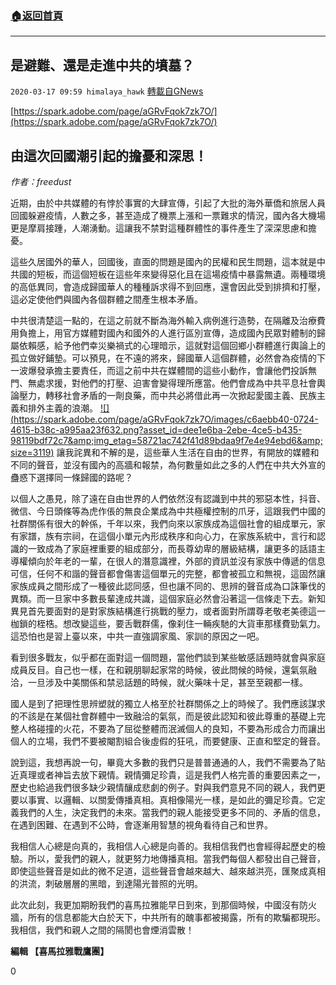 ###  [:house:返回首頁](https://github.com/ourhimalayas/txt)
---

## 是避難、還是走進中共的墳墓？
`2020-03-17 09:59 himalaya_hawk` [轉載自GNews](https://gnews.org/zh-hant/143291/)

[https://spark.adobe.com/page/aGRvFqok7zk7O/](https://spark.adobe.com/page/aGRvFqok7zk7O/)

##  **由這次回國潮引起的擔憂和深思！**

*作者：freedust*

近期，由於中共媒體的有悖於事實的大肆宣傳，引起了大批的海外華僑和旅居人員回國躲避疫情，人數之多，甚至造成了機票上漲和一票難求的情況，國內各大機場更是摩肩接踵，人潮湧動。這讓我不禁對這種群體性的事件產生了深深思慮和擔憂。

這些久居國外的華人，回國後，直面的問題是國內的民權和民生問題，這本就是中共國的短板，而這個短板在這些年來變得惡化且在這場疫情中暴露無遺。兩種環境的高低異同，會造成歸國華人的種種訴求得不到回應，還會因此受到排擠和打壓，這必定使他們與國內各個群體之間產生根本矛盾。

中共很清楚這一點的，在這之前就不斷為海外輸入病例進行造勢，在隔離及治療費用負擔上，用官方媒體對國內和國外的人進行區別宣傳，造成國內民眾對體制的歸屬依賴感，給予他們幸災樂禍式的心理暗示，這就對這個回鄉小群體進行輿論上的孤立做好鋪墊。可以預見，在不遠的將來，歸國華人這個群體，必然會為疫情的下一波爆發承擔主要責任，而這之前中共在媒體間的這些小動作，會讓他們投訴無門、無處求援，對他們的打壓、迫害會變得理所應當。他們會成為中共平息社會輿論壓力，轉移社會矛盾的一劑良藥，而中共必將借此再一次掀起愛國主義、民族主義和排外主義的浪潮。
[!\[\](https://spark.adobe.com/page/aGRvFqok7zk7O/images/c6aebb40-0724-4615-b38c-a995aa23f632.png?asset_id=dee1e6ba-2ebe-4ce5-b435-98119bdf72c7&amp;img_etag=58721ac742f41d89bdaa9f7e4e94ebd6&amp;size=3119)](https://spark.adobe.com/page/aGRvFqok7zk7O/images/c6aebb40-0724-4615-b38c-a995aa23f632.png?asset_id=dee1e6ba-2ebe-4ce5-b435-98119bdf72c7&amp;img_etag=58721ac742f41d89bdaa9f7e4e94ebd6&amp;size=1024)
讓我詫異和不解的是，這些華人生活在自由的世界，有開放的媒體和不同的聲音，並沒有國內的高牆和報禁，為何數量如此之多的人們在中共大外宣的蠱惑下選擇同一條歸國的路呢？

以個人之愚見，除了遠在自由世界的人們依然沒有認識到中共的邪惡本性，抖音、微信、今日頭條等為虎作倀的無良企業成為中共極權控制的爪牙，這跟我們中國的社群關係有很大的幹係，千年以來，我們向來以家族成為這個社會的組成單元，家有家譜，族有宗祠，在這個小單元內形成秩序和向心力，在家族系統中，言行和認識的一致成為了家庭裡重要的組成部分，而長尊幼卑的層級結構，讓更多的話語主導權傾向於年老的一輩，在很人的潛意識裡，外部的資訊並沒有家族中傳遞的信息可信，任何不和諧的聲音都會傷害這個單元的完整，都會被孤立和無視，這固然讓家族成員之間形成了一種彼此認同感，但也讓不同的、思辨的聲音成為口誅筆伐的異類。而一旦家中多數長輩達成共識，這個家庭必然會沿著這一信條走下去。新知異見首先要面對的是對家族結構進行挑戰的壓力，或者面對所謂尊老敬老美德這一枷鎖的桎梏。想改變這些，要舌戰群儒，像刹住一輛疾馳的大貨車那樣費勁氣力。這恐怕也是習上臺以來，中共一直強調家風、家訓的原因之一吧。

看到很多戰友，似乎都在面對這一個問題，當他們談到某些敏感話題時就會與家庭成員反目。自己也一樣，在和親朋聊起家常的時候，彼此問候的時候，還氣氛融洽，一旦涉及中美關係和禁忌話題的時候，就火藥味十足，甚至至親都一樣。

國人是到了把理性思辨塑就的獨立人格至於社群關係之上的時候了。我們應該謀求的不該是在某個社會群體中一致融洽的氣氛，而是彼此認知和彼此尊重的基礎上完整人格碰撞的火花，不要為了屈從整體而泯滅個人的良知，不要為形成合力而讓出個人的立場，我們不要被閹割組合後虛假的狂吼，而要健康、正直和堅定的聲音。

說到這，我想再說一句，畢竟大多數的我們只是普普通通的人，我們不需要為了貼近真理或者神旨去放下親情。親情彌足珍貴，這是我們人格完善的重要因素之一，歷史也給過我們很多缺少親情釀成悲劇的例子。對與我們意見不同的親人，我們更要以事實、以邏輯、以關愛傳播真相。真相像陽光一樣，是如此的彌足珍貴。它定義我們的人生，決定我們的未來。當我們的親人能接受更多不同的、矛盾的信息，在遇到困難、在遇到不公時，會逐漸用智慧的視角看待自己和世界。

我相信人心總是向真的，我相信人心總是向善的。我相信我們也會經得起歷史的檢驗。所以，愛我們的親人，就更努力地傳播真相。當我們每個人都發出自己聲音，即使這些聲音是如此的微不足道，這些聲音會越來越大、越來越洪亮，匯聚成真相的洪流，刺破層層的黑暗，到達陽光普照的光明。

此次此刻，我更加期盼我們的喜馬拉雅能早日到來，到那個時候，中國沒有防火牆，所有的信息都能大白於天下，中共所有的醜事都被揭露，所有的欺騙都現形。我相信，我們和親人之間的隔閡也會煙消雲散！

**編輯 【喜馬拉雅戰鷹團】**



0
